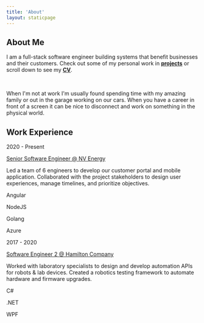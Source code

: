 ```yaml
---
title: 'About'
layout: staticpage
---
```


<div class="about">
    <section class="banner-section">
        <div class="content-block">
            <div class="content-block-title">
                <h1>About Me</h1>
            </div>
            <p>
            I am a full-stack software engineer building systems that benefit businesses and their customers. Check out some of my personal work in <strong><a href="/projects">projects</a></strong> or scroll down to see my <strong><a href="#cv">CV</a></strong>.
            </p>
            <br />
            <p>
            When I'm not at work I'm usually found spending time with my amazing family or out in the garage working on our cars. When you have a career in front of a screen it can be nice to disconnect and work on something in the physical world. 
            </p>
        </div>
    </section>
    <section class="banner-section">
        <div class="content-block">
            <div class="content-block-title">
                <h2 id="cv">Work Experience</h2>
                <div>
                    <div class="cv-entry">
                        <p class="when">2020 - Present</p>
                        <div class="details">
                            <a class="where" href="https://www.nvenergy.com">Senior Software Engineer @ NV Energy</a>
                            <p class="what">Led a team of 6 engineers to develop our customer portal and mobile application. Collaborated with the project stakeholders to design user experiences, manage timelines, and prioritize objectives.</p>
                            <div class="with">
                            <p class="chip">Angular</p>
                            <p class="chip">NodeJS</p>
                            <p class="chip">Golang</p>
                            <p class="chip">Azure</p>
                            </div>
                        </div>
                    </div>
                    <div class="cv-entry">
                        <p class="when">2017 - 2020</p>
                        <div class="details">
                            <a class="where" href="https://www.hamiltoncompany.com/">Software Engineer 2 @ Hamilton Company</a>
                            <p class="what">Worked with laboratory specialists to design and develop automation APIs for robots & lab devices. Created a robotics testing framework to automate hardware and firmware upgrades.</p>
                            <div class="with">
                                <p class="chip">C#</p>
                                <p class="chip">.NET</p>
                                <p class="chip">WPF</p>
                            </div>
                        </div>
                    </div>
                </div>
            </div>
        </div>
    </section>
</div>
